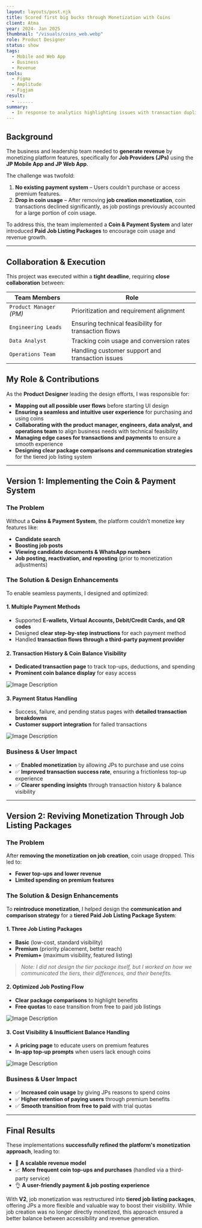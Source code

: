 ```yaml
---
layout: layouts/post.njk
title: Scored first big bucks through Monetization with Coins
client: Atma
year: 2024- Jan 2025
thumbnail: "/visuals/coins_web.webp"
role: Product Designer
status: show
tags:
  - Mobile and Web App
  - Business
  - Revenue
tools:
  - Figma
  - Amplitude
  - Figjam
result:
  - ......
summary:
  - In response to analytics highlighting issues with transaction duplicates and complaints, as a Product Designer, I embarked on a transformative project aimed at improving information clarity. A rapid product launch within two months, marked by shortened transaction times and a notable reduction in complaints. This project not only optimized operations but also fostered cross-functional collaboration among product managers, operational teams, and customer service representatives, cementing relationships beyond traditional product roles.
---
```


## Background  

The business and leadership team needed to **generate revenue** by monetizing platform features, specifically for **Job Providers (JPs)** using the **JP Mobile App and JP Web App**.  

The challenge was twofold:  

1. **No existing payment system** – Users couldn’t purchase or access premium features.  
2. **Drop in coin usage** – After removing **job creation monetization**, coin transactions declined significantly, as job postings previously accounted for a large portion of coin usage.  

To address this, the team implemented a **Coin & Payment System** and later introduced **Paid Job Listing Packages** to encourage coin usage and revenue growth.  

---

## Collaboration & Execution  

This project was executed within a **tight deadline**, requiring **close collaboration** between:  

| Team Members             | Role                                                 |  
| ------------------------ | ---------------------------------------------------- |  
| `Product Manager` _(PM)_ | Prioritization and requirement alignment             |  
| `Engineering Leads`      | Ensuring technical feasibility for transaction flows |  
| `Data Analyst`           | Tracking coin usage and conversion rates             |  
| `Operations Team`        | Handling customer support and transaction issues     |  

## My Role & Contributions  

As the **Product Designer** leading the design efforts, I was responsible for:  

- **Mapping out all possible user flows** before starting UI design  
- **Ensuring a seamless and intuitive user experience** for purchasing and using coins  
- **Collaborating with the product manager, engineers, data analyst, and operations team** to align business needs with technical feasibility  
- **Managing edge cases for transactions and payments** to ensure a smooth experience  
- **Designing clear package comparisons and communication strategies** for the tiered job listing system  

---

## Version 1: Implementing the Coin & Payment System  

### The Problem  

Without a **Coins & Payment System**, the platform couldn’t monetize key features like:  

- **Candidate search**  
- **Boosting job posts**  
- **Viewing candidate documents & WhatsApp numbers**  
- **Job posting, reactivation, and reposting** (prior to monetization adjustments)  

### The Solution & Design Enhancements  

To enable seamless payments, I designed and optimized:  

#### 1. Multiple Payment Methods  

- Supported **E-wallets, Virtual Accounts, Debit/Credit Cards, and QR codes**  
- Designed **clear step-by-step instructions** for each payment method  
- Handled **transaction flows through a third-party payment provider**  

#### 2. Transaction History & Coin Balance Visibility  

- **Dedicated transaction page** to track top-ups, deductions, and spending  
- **Prominent coin balance display** for easy access  

![Image Description](/visuals/mon-21x.webp)  

#### 3. Payment Status Handling  

- Success, failure, and pending status pages with **detailed transaction breakdowns**  
- **Customer support integration** for failed transactions  

![Image Description](/visuals/mon-31x.webp)  

### Business & User Impact  

- ✅ **Enabled monetization** by allowing JPs to purchase and use coins  
- ✅ **Improved transaction success rate**, ensuring a frictionless top-up experience  
- ✅ **Clearer spending insights** through transaction history & balance visibility  

---

## Version 2: Reviving Monetization Through Job Listing Packages  

### The Problem  

After **removing the monetization on job creation**, coin usage dropped. This led to:  

- **Fewer top-ups and lower revenue**  
- **Limited spending on premium features**  

### The Solution & Design Enhancements  

To **reintroduce monetization**, I helped design the **communication and comparison strategy** for a **tiered Paid Job Listing Package System**:  

#### 1. Three Job Listing Packages  

- **Basic** (low-cost, standard visibility)  
- **Premium** (priority placement, better reach)  
- **Premium+** (maximum visibility, featured listing)  

> _Note: I did not design the tier package itself, but I worked on how we communicated the tiers, their differences, and their benefits._  

#### 2. Optimized Job Posting Flow  

- **Clear package comparisons** to highlight benefits  
- **Free quotas** to ease transition from free to paid job listings  

![Image Description](/visuals/mon-41x.webp)  

#### 3. Cost Visibility & Insufficient Balance Handling  

- A **pricing page** to educate users on premium features  
- **In-app top-up prompts** when users lack enough coins  

![Image Description](/visuals/mon-51x.webp)  

### Business & User Impact  

- ✅ **Increased coin usage** by giving JPs reasons to spend coins  
- ✅ **Higher retention of paying users** through premium benefits  
- ✅ **Smooth transition from free to paid** with trial quotas  

---

## Final Results  

These implementations **successfully refined the platform's monetization approach**, leading to:  

- 🚀 **A scalable revenue model**  
- 📈 **More frequent coin top-ups and purchases** (handled via a third-party service)  
- 👌 **A user-friendly payment & job posting experience**  

With **V2**, job monetization was restructured into **tiered job listing packages**, offering JPs a more flexible and valuable way to boost their visibility. While job creation was no longer directly monetized, this approach ensured a better balance between accessibility and revenue generation.  

